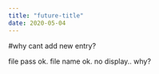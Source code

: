 ```yaml
---
title: "future-title"
date: 2020-05-04
---
```


#why cant add new entry?

file pass ok.
file name ok.
no display.. why?

